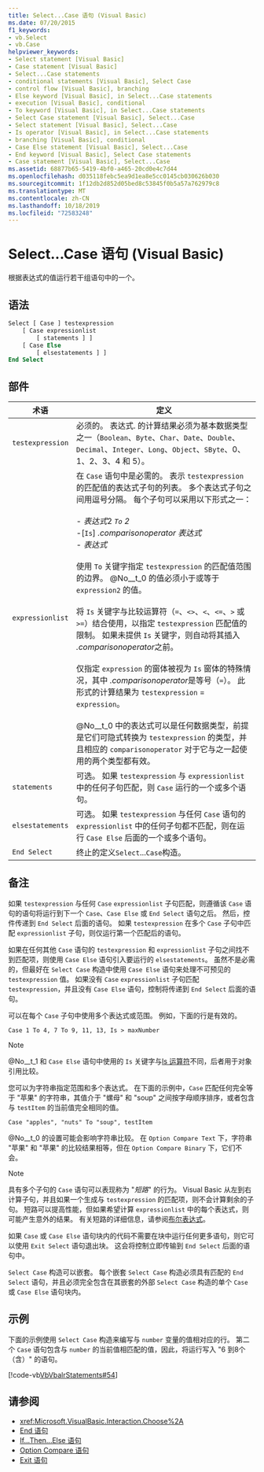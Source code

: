 ```yaml
---
title: Select...Case 语句 (Visual Basic)
ms.date: 07/20/2015
f1_keywords:
- vb.Select
- vb.Case
helpviewer_keywords:
- Select statement [Visual Basic]
- Case statement [Visual Basic]
- Select...Case statements
- conditional statements [Visual Basic], Select Case
- control flow [Visual Basic], branching
- Else keyword [Visual Basic], in Select...Case statements
- execution [Visual Basic], conditional
- To keyword [Visual Basic], in Select...Case statements
- Select Case statement [Visual Basic], Select...Case
- Select statement [Visual Basic], Select...Case
- Is operator [Visual Basic], in Select...Case statements
- branching [Visual Basic], conditional
- Case Else statement [Visual Basic], Select...Case
- End keyword [Visual Basic], Select Case statements
- Case statement [Visual Basic], Select...Case
ms.assetid: 68877b65-5419-4bf0-a465-20cd0e4c7d44
ms.openlocfilehash: d035118febc5ea9d1ea8e5cc0145cb030626b030
ms.sourcegitcommit: 1f12db2d852d05bed8c53845f0b5a57a762979c8
ms.translationtype: MT
ms.contentlocale: zh-CN
ms.lasthandoff: 10/18/2019
ms.locfileid: "72583248"
---
```

# <a name="selectcase-statement-visual-basic"></a>Select...Case 语句 (Visual Basic)
根据表达式的值运行若干组语句中的一个。  
  
## <a name="syntax"></a>语法  
  
```vb  
Select [ Case ] testexpression  
    [ Case expressionlist  
        [ statements ] ]  
    [ Case Else  
        [ elsestatements ] ]  
End Select  
```  
  
## <a name="parts"></a>部件  
  
|术语|定义|  
|---|---|  
|`testexpression`|必须的。 表达式. 的计算结果必须为基本数据类型之一（`Boolean`、`Byte`、`Char`、`Date`、`Double`、`Decimal`、`Integer`、`Long`、`Object`、`SByte`、0、1、2、3、4 和 5）。|  
|`expressionlist`|在 `Case` 语句中是必需的。 表示 `testexpression` 的匹配值的表达式子句的列表。 多个表达式子句之间用逗号分隔。 每个子句可以采用以下形式之一：<br /><br /> -   *表达式*2 *`To` 2*<br />-[`Is`] *.comparisonoperator* *表达式*<br />-   *表达式*<br /><br /> 使用 `To` 关键字指定 `testexpression` 的匹配值范围的边界。 @No__t_0 的值必须小于或等于 `expression2` 的值。<br /><br /> 将 `Is` 关键字与比较运算符（`=`、`<>`、`<`、`<=`、`>` 或 `>=`）结合使用，以指定 `testexpression` 匹配值的限制。 如果未提供 `Is` 关键字，则自动将其插入 *.comparisonoperator*之前。<br /><br /> 仅指定 `expression` 的窗体被视为 `Is` 窗体的特殊情况，其中 *.comparisonoperator*是等号（`=`）。 此形式的计算结果为 `testexpression`  =  `expression`。<br /><br /> @No__t_0 中的表达式可以是任何数据类型，前提是它们可隐式转换为 `testexpression` 的类型，并且相应的 `comparisonoperator` 对于它与之一起使用的两个类型都有效。|  
|`statements`|可选。 如果 `testexpression` 与 `expressionlist` 中的任何子句匹配，则 `Case` 运行的一个或多个语句。|  
|`elsestatements`|可选。 如果 `testexpression` 与任何 `Case` 语句的 `expressionlist` 中的任何子句都不匹配，则在运行 `Case Else` 后面的一个或多个语句。|  
|`End Select`|终止的定义`Select`...`Case`构造。|  
  
## <a name="remarks"></a>备注  
 如果 `testexpression` 与任何 `Case` `expressionlist` 子句匹配，则遵循该 `Case` 语句的语句将运行到下一个 `Case`、`Case Else` 或 `End Select` 语句之后。 然后，控件传递到 `End Select` 后面的语句。 如果 `testexpression` 在多个 `Case` 子句中匹配 `expressionlist` 子句，则仅运行第一个匹配后的语句。  
  
 如果在任何其他 `Case` 语句的 `testexpression` 和 `expressionlist` 子句之间找不到匹配项，则使用 `Case Else` 语句引入要运行的 `elsestatements`。 虽然不是必需的，但最好在 `Select Case` 构造中使用 `Case Else` 语句来处理不可预见的 `testexpression` 值。 如果没有 `Case` `expressionlist` 子句匹配 `testexpression`，并且没有 `Case Else` 语句，控制将传递到 `End Select` 后面的语句。  
  
 可以在每个 `Case` 子句中使用多个表达式或范围。 例如，下面的行是有效的。  
  
 `Case 1 To 4, 7 To 9, 11, 13, Is > maxNumber`  
  
> [!NOTE]
> @No__t_1 和 `Case Else` 语句中使用的 `Is` 关键字与[Is 运算符](../../../visual-basic/language-reference/operators/is-operator.md)不同，后者用于对象引用比较。  
  
 您可以为字符串指定范围和多个表达式。 在下面的示例中，`Case` 匹配任何完全等于 "苹果" 的字符串，其值介于 "螺母" 和 "soup" 之间按字母顺序排序，或者包含与 `testItem` 的当前值完全相同的值。  
  
 `Case "apples", "nuts" To "soup", testItem`  
  
 @No__t_0 的设置可能会影响字符串比较。 在 `Option Compare Text` 下，字符串 "苹果" 和 "苹果" 的比较结果相等，但在 `Option Compare Binary` 下，它们不会。  
  
> [!NOTE]
> 具有多个子句的 `Case` 语句可以表现称为 "*短路*" 的行为。 Visual Basic 从左到右计算子句，并且如果一个生成与 `testexpression` 的匹配项，则不会计算剩余的子句。 短路可以提高性能，但如果希望计算 `expressionlist` 中的每个表达式，则可能产生意外的结果。 有关短路的详细信息，请参阅[布尔表达式](../../../visual-basic/programming-guide/language-features/operators-and-expressions/boolean-expressions.md)。  
  
 如果 `Case` 或 `Case Else` 语句块内的代码不需要在块中运行任何更多语句，则它可以使用 `Exit Select` 语句退出块。 这会将控制立即传输到 `End Select` 后面的语句中。  
  
 `Select Case` 构造可以嵌套。 每个嵌套 `Select Case` 构造必须具有匹配的 `End Select` 语句，并且必须完全包含在其嵌套的外部 `Select Case` 构造的单个 `Case` 或 `Case Else` 语句块内。  
  
## <a name="example"></a>示例  
 下面的示例使用 `Select Case` 构造来编写与 `number` 变量的值相对应的行。 第二个 `Case` 语句包含与 `number` 的当前值相匹配的值，因此，将运行写入 "6 到8个（含）" 的语句。  
  
 [!code-vb[VbVbalrStatements#54](~/samples/snippets/visualbasic/VS_Snippets_VBCSharp/VbVbalrStatements/VB/Class1.vb#54)]  
  
## <a name="see-also"></a>请参阅

- <xref:Microsoft.VisualBasic.Interaction.Choose%2A>
- [End 语句](../../../visual-basic/language-reference/statements/end-statement.md)
- [If...Then...Else 语句](../../../visual-basic/language-reference/statements/if-then-else-statement.md)
- [Option Compare 语句](../../../visual-basic/language-reference/statements/option-compare-statement.md)
- [Exit 语句](../../../visual-basic/language-reference/statements/exit-statement.md)
